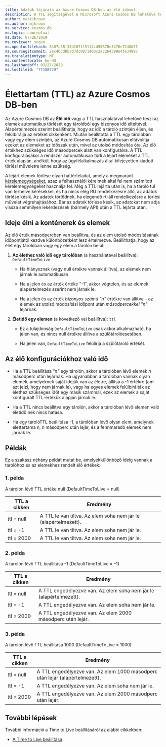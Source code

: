 ```yaml
---
title: Adatok lejárata az Azure Cosmos DB-ben az élő idővel
description: A TTL segítségével a Microsoft Azure Cosmos DB lehetővé teszi, hogy a dokumentumok egy idő után automatikusan törlődjenek a rendszerből.
author: markjbrown
ms.author: mjbrown
ms.service: cosmos-db
ms.topic: conceptual
ms.date: 07/26/2019
ms.reviewer: sngun
ms.openlocfilehash: 5407c38f33d167ff5114cd55878e3470e7248d71
ms.sourcegitcommit: 2ec4b3d0bad7dc0071400c2a2264399e4fe34897
ms.translationtype: MT
ms.contentlocale: hu-HU
ms.lasthandoff: 03/27/2020
ms.locfileid: "77188720"
---
```

# <a name="time-to-live-ttl-in-azure-cosmos-db"></a>Élettartam (TTL) az Azure Cosmos DB-ben 

Az Azure Cosmos DB az **Élő idő** vagy a TTL használatával lehetővé teszi az elemek automatikus törlését egy tárolóból egy bizonyos idő elteltével. Alapértelmezés szerint beállíthatja, hogy az idő a tároló szintjén éljen, és felülbírálja az értéket cikkenként. Miután beállította a TTL egy tárolóban vagy egy elem szintjén, az Azure Cosmos DB automatikusan eltávolítja ezeket az elemeket az időszak után, mivel az utolsó módosítás óta. Az élő értékhez szükséges idő másodpercek alatt van konfigurálva. A TTL konfigurálásakor a rendszer automatikusan törli a lejárt elemeket a TTL érték alapján, anélkül, hogy az ügyfélalkalmazás által kifejezetten kiadott törlési műveletre lenne szükség.

A lejárt elemek törlése olyan háttérfeladat, amely a megmaradt [kérelemegységeket](request-units.md), azaz a felhasználói kérelmek által fel nem számított kérelemegységeket használja fel. Még a TTL lejárta után is, ha a tároló túl van terhelve kérésekkel, és ha nincs elég RU rendelkezésre álló, az adatok törlése késik. Az adatok törlődnek, ha elegendő rt-áll rendelkezésre a törlési művelet végrehajtásához. Bár az adatok törlése késik, az adatokat nem adja vissza semmilyen lekérdezések (bármely API) után a TTL lejárta után.

## <a name="time-to-live-for-containers-and-items"></a>Ideje élni a konténerek és elemek

Az élő érték másodpercben van beállítva, és az elem utolsó módosításának időpontjától kezdve különbözetként lesz értelmezve. Beállíthatja, hogy az élet egy tárolóban vagy egy elem a tárolón belül:

1. **Az élethez való idő egy tárolóban** (a használatával beállítva): `DefaultTimeToLive`

   - Ha hiányoznak (vagy null értékre vannak állítva), az elemek nem járnak le automatikusan.

   - Ha a jelen és az érték értéke "-1", akkor végtelen, és az elemek alapértelmezés szerint nem járnak le.

   - Ha a jelen és az érték *bizonyos számú "n"* értékre van állítva – az elemek az utolsó módosítási időpont után *másodpercekkel "n"* lejárnak.

2. **Életidő egy elemen** (a következő vel beállítva): `ttl`

   - Ez a tulajdonság `DefaultTimeToLive` csak akkor alkalmazható, ha jelen van, és nincs null értékre állítva a szülőtárolóesetében.

   - Ha jelen van, `DefaultTimeToLive` felülírja a szülőtároló értékét.

## <a name="time-to-live-configurations"></a>Az élő konfigurációkhoz való idő

* Ha a TTL beállítása *"n"* egy tárolón, akkor a tárolóban lévő elemek *n* másodperc után lejárnak.  Ha ugyanabban a tárolóban vannak olyan elemek, amelyeknek saját idejük van az életre, állítsa a -1 értékre (ami azt jelzi, hogy nem járnak le), vagy ha egyes elemek felülbírálták az élethez szükséges időt egy másik számmal, ezek az elemek a saját konfigurált TTL-értékük alapján járnak le. 

* Ha a TTL nincs beállítva egy tárolón, akkor a tárolóban lévő elemen való életidő nek nincs hatása. 

* Ha egy tárolóTTL beállítása -1, a tárolóban lévő olyan elem, amelynek élettartama n, n másodperc után lejár, és a fennmaradó elemek nem járnak le.

## <a name="examples"></a>Példák

Ez a szakasz néhány példát mutat be, amelyekkülönböző ideig vannak a tárolóhoz és az elemekhez rendelt élő értékek:

### <a name="example-1"></a>1. példa

A tárolón lévő TTL értéke null (DefaultTimeToLive = null)

|TTL a cikken| Eredmény|
|---|---|
|ttl = null|    A TTL le van tiltva. Az elem soha nem jár le (alapértelmezett).|
|ttl = -1   |A TTL le van tiltva. Az elem soha nem jár le.|
|ttl = 2000 |A TTL le van tiltva. Az elem soha nem jár le.|


### <a name="example-2"></a>2. példa

A tárolón lévő TTL beállítása -1 (DefaultTimeToLive = -1)

|TTL a cikken| Eredmény|
|---|---|
|ttl = null |A TTL engedélyezve van. Az elem soha nem jár le (alapértelmezett).|
|ttl = -1   |A TTL engedélyezve van. Az elem soha nem jár le.|
|ttl = 2000 |A TTL engedélyezve van. Az elem 2000 másodperc után lejár.|


### <a name="example-3"></a>3. példa

A tárolón lévő TTL beállítása 1000 (DefaultTimeToLive = 1000)

|TTL a cikken| Eredmény|
|---|---|
|ttl = null|    A TTL engedélyezve van. Az elem 1000 másodperc után lejár (alapértelmezett).|
|ttl = -1   |A TTL engedélyezve van. Az elem soha nem jár le.|
|ttl = 2000 |A TTL engedélyezve van. Az elem 2000 másodperc után lejár.|

## <a name="next-steps"></a>További lépések

További információ a Time to Live beállításáról az alábbi cikkekben:

* [A Time to Live beállítása](how-to-time-to-live.md)
